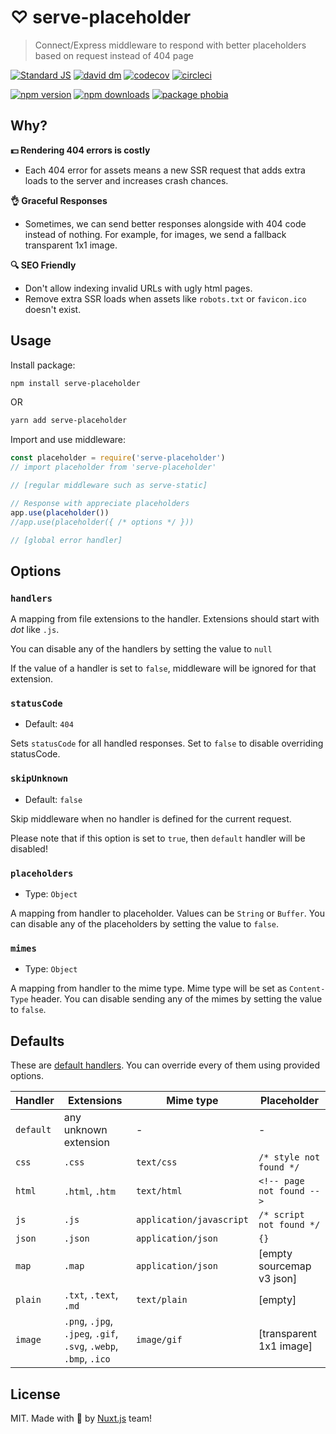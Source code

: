 # ♡ serve-placeholder

> Connect/Express middleware to respond with better placeholders based on request instead of 404 page

[![Standard JS][standard-src]][standard-href]
[![david dm][david-src]][david-href]
[![codecov][codecov-src]][codecov-href]
[![circleci][circleci-src]][circleci-href]

[![npm version][npm-v-src]][npm-v-href]
[![npm downloads][npm-dt-src]][npm-dt-href]
[![package phobia][packagephobia-src]][packagephobia-href]

## Why?

**💵 Rendering 404 errors is costly**

- Each 404 error for assets means a new SSR request that adds extra loads to the server and increases crash chances.

**👌 Graceful Responses**

- Sometimes, we can send better responses alongside with 404 code instead of nothing. For example, for images, we send a fallback transparent 1x1 image.

**🔍 SEO Friendly**

- Don't allow indexing invalid URLs with ugly html pages.
- Remove extra SSR loads when assets like `robots.txt` or `favicon.ico` doesn't exist.

## Usage

Install package:

```bash
npm install serve-placeholder
```

OR

```bash
yarn add serve-placeholder
```

Import and use middleware:

```js
const placeholder = require('serve-placeholder')
// import placeholder from 'serve-placeholder'

// [regular middleware such as serve-static]

// Response with appreciate placeholders
app.use(placeholder())
//app.use(placeholder({ /* options */ }))

// [global error handler]
```

## Options

### `handlers`

A mapping from file extensions to the handler. Extensions should start with *dot* like `.js`.

You can disable any of the handlers by setting the value to `null`

If the value of a handler is set to `false`, middleware will be ignored for that extension.

### `statusCode`

- Default: `404`

Sets `statusCode` for all handled responses. Set to `false` to disable overriding statusCode.

### `skipUnknown`

- Default: `false`

Skip middleware when no handler is defined for the current request.

Please note that if this option is set to `true`, then `default` handler will be disabled!

### `placeholders`

- Type: `Object`

A mapping from handler to placeholder. Values can be `String` or `Buffer`. You can disable any of the placeholders by setting the value to `false`.

### `mimes`

- Type: `Object`

A mapping from handler to the mime type. Mime type will be set as `Content-Type` header. You can disable sending any of the mimes by setting the value to `false`.


## Defaults

These are [default handlers](./src/defaults.js). You can override every of them using provided options.

Handler    | Extensions             | Mime type                |  Placeholder
-----------|------------------------|--------------------------|-------------------
`default`  | any unknown extension  | -                        | -
`css`      | `.css`                 | `text/css`               | `/* style not found */`
`html`     | `.html`, `.htm`        | `text/html`              | `<!-- page not found -->`
`js`       | `.js`                  | `application/javascript` | `/* script not found */`
`json`     | `.json`                | `application/json`       | `{}`
`map`      | `.map`                 | `application/json`       | [empty sourcemap v3 json]
`plain`    | `.txt`, `.text`, `.md` | `text/plain`             | [empty]
`image`    | `.png`, `.jpg`, `.jpeg`, `.gif`, `.svg`, `.webp`, `.bmp`, `.ico` | `image/gif` | [transparent 1x1 image]

## License

MIT. Made with 💖  by [Nuxt.js](https://nuxtjs.org) team!

<!-- Refs -->
[standard-src]: https://flat.badgen.net/badge/code%20style/standard/green
[standard-href]: https://standardjs.com

[npm-v-src]: https://flat.badgen.net/npm/v/serve-placeholder/latest
[npm-v-href]: https://npmjs.com/package/serve-placeholder

[npm-dt-src]: https://flat.badgen.net/npm/dt/serve-placeholder
[npm-dt-href]: https://npmjs.com/package/serve-placeholder

[packagephobia-src]: https://flat.badgen.net/packagephobia/install/serve-placeholder
[packagephobia-href]: https://packagephobia.now.sh/result?p=serve-placeholder

[david-src]: https://flat.badgen.net/david/dep/nuxt/serve-placeholder
[david-href]: https://david-dm.org/nuxt/serve-placeholder

[codecov-src]: https://flat.badgen.net/codecov/c/github/nuxt/serve-placeholder/master
[codecov-href]: https://codecov.io/gh/nuxt/serve-placeholder

[circleci-src]: https://flat.badgen.net/circleci/github/nuxt/serve-placeholder/master
[circleci-href]: https://circleci.com/gh/nuxt/serve-placeholder
